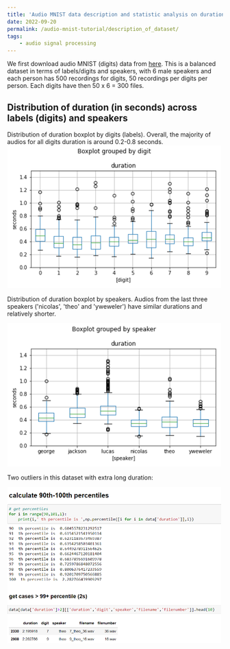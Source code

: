 ```yaml
---
title: 'Audio MNIST data description and statistic analysis on durations'
date: 2022-09-20
permalink: /audio-mnist-tutorial/description_of_dataset/
tags:
    - audio signal processing
---
```


<!--
Audio MNIST data description and statistic analysis on durations
---
-->
We first download audio MNIST (digits) data from [here](https://www.kaggle.com/datasets/alanchn31/free-spoken-digits).  This is a balanced dataset in terms of labels/digits and speakers, with 6 male speakers and each person has 500 recordings for digits, 50 recordings per digits per person. Each digits have then 50 x 6 = 300 files.


Distribution of duration (in seconds) across labels (digits) and speakers 
---


Distribution of duration boxplot by digits (labels). Overall, the majority of audios for all digits duration is around 0.2-0.8 seconds. 
<img src='./audio_mnist_posts/figures/duration_by_digit.png' width = '500'>


Distribution of duration boxplot by speakers. Audios from the last three speakers ('nicolas', 'theo' and 'yweweler') have similar durations and relatively shorter. 

<img src='./audio_mnist_posts/figures/duration_by_speaker.png' width = '500'>


Two outliers in this dataset with extra long duration:

<img src='./audio_mnist_posts/figures/get_outliers.PNG' width = '500'>